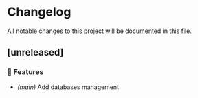 # Changelog

All notable changes to this project will be documented in this file.

## [unreleased]

### 🚀 Features

- *(main)* Add databases management

<!-- generated by git-cliff -->
